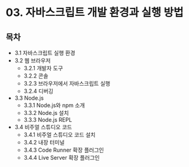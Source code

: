 # 03. 자바스크립트 개발 환경과 실행 방법

## 목차
- 3.1 자바스크립트 실행 환경
- 3.2 웹 브라우저
  - 3.2.1 개발자 도구
  - 3.2.2 콘솔
  - 3.2.3 브라우저에서 자바스크립트 실행
  - 3.2.4 디버깅 
- 3.3 Node.js
  - 3.3.1 Node.js와 npm 소개
  - 3.3.2 Node.js 설치
  - 3.3.3 Node.js REPL
- 3.4 비주얼 스튜디오 코드
  - 3.4.1 비주얼 스튜디오 코드 설치
  - 3.4.2 내장 터미널
  - 3.4.3 Code Runner 확장 플러그인 
  - 3.4.4 Live Server 확장 플러그인   
